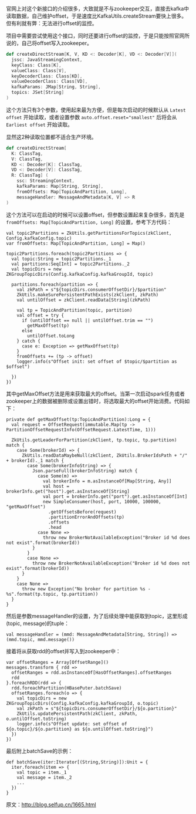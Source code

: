 官网上对这个新接口的介绍很多，大致就是不与zookeeper交互，直接去kafka中读取数据，自己维护offset，于是速度比KafkaUtils.createStream要快上很多。但有利就有弊：无法进行offset的监控。

项目中需要尝试使用这个接口，同时还要进行offset的监控，于是只能按照官网所说的，自己将offset写入zookeeper。

```scala
def createDirectStream[K, V, KD <: Decoder[K], VD <: Decoder[V]](
  jssc: JavaStreamingContext,
  keyClass: Class[K],
  valueClass: Class[V],
  keyDecoderClass: Class[KD],
  valueDecoderClass: Class[VD],
  kafkaParams: JMap[String, String],
  topics: JSet[String]
)
```
这个方法只有3个参数，使用起来最为方便，但是每次启动的时候默认从 `Latest offset` 开始读取，或者设置参数 `auto.offset.reset="smallest"` 后将会从 `Earliest offset` 开始读取。

显然这2种读取位置都不适合生产环境。

```scala
def createDirectStream[
  K: ClassTag,
  V: ClassTag,
  KD <: Decoder[K]: ClassTag,
  VD <: Decoder[V]: ClassTag,
  R: ClassTag] (
    ssc: StreamingContext,
    kafkaParams: Map[String, String],
    fromOffsets: Map[TopicAndPartition, Long],
    messageHandler: MessageAndMetadata[K, V] => R
)
```
这个方法可以在启动的时候可以设置offset，但参数设置起来复杂很多，首先是 `fromOffsets: Map[TopicAndPartition, Long]` 的设置，参考下方代码：
```
val topic2Partitions = ZkUtils.getPartitionsForTopics(zkClient, Config.kafkaConfig.topic)
var fromOffsets: Map[TopicAndPartition, Long] = Map()

topic2Partitions.foreach(topic2Partitions => {
  val topic:String = topic2Partitions._1
  val partitions:Seq[Int] = topic2Partitions._2
  val topicDirs = new ZKGroupTopicDirs(Config.kafkaConfig.kafkaGroupId, topic)

  partitions.foreach(partition => {
    val zkPath = s"${topicDirs.consumerOffsetDir}/$partition"
    ZkUtils.makeSurePersistentPathExists(zkClient, zkPath)
    val untilOffset = zkClient.readData[String](zkPath)

    val tp = TopicAndPartition(topic, partition)
    val offset = try {
      if (untilOffset == null || untilOffset.trim == "")
        getMaxOffset(tp)
      else
        untilOffset.toLong
    } catch {
      case e: Exception => getMaxOffset(tp)
    }
    fromOffsets += (tp -> offset)
    logger.info(s"Offset init: set offset of $topic/$partition as $offset")

  })
})
```
其中getMaxOffset方法是用来获取最大的offset。当第一次启动spark任务或者zookeeper上的数据被删除或设置出错时，将选取最大的offset开始消费。代码如下：
```
private def getMaxOffset(tp:TopicAndPartition):Long = {
  val request = OffsetRequest(immutable.Map(tp -> PartitionOffsetRequestInfo(OffsetRequest.LatestTime, 1)))

  ZkUtils.getLeaderForPartition(zkClient, tp.topic, tp.partition) match {
    case Some(brokerId) => {
      ZkUtils.readDataMaybeNull(zkClient, ZkUtils.BrokerIdsPath + "/" + brokerId)._1 match {
        case Some(brokerInfoString) => {
          Json.parseFull(brokerInfoString) match {
            case Some(m) =>
              val brokerInfo = m.asInstanceOf[Map[String, Any]]
              val host = brokerInfo.get("host").get.asInstanceOf[String]
              val port = brokerInfo.get("port").get.asInstanceOf[Int]
              new SimpleConsumer(host, port, 10000, 100000, "getMaxOffset")
                .getOffsetsBefore(request)
                .partitionErrorAndOffsets(tp)
                .offsets
                .head
            case None =>
              throw new BrokerNotAvailableException("Broker id %d does not exist".format(brokerId))
          }
        }
        case None =>
          throw new BrokerNotAvailableException("Broker id %d does not exist".format(brokerId))
      }
    }
    case None =>
      throw new Exception("No broker for partition %s - %s".format(tp.topic, tp.partition))
  }
}
```
然后是参数messageHandler的设置，为了后续处理中能获取到topic，这里形成(topic, message)的tuple：
```
val messageHandler = (mmd: MessageAndMetadata[String, String]) => (mmd.topic, mmd.message())
```
接着将从获取rdd的offset并写入到zookeeper中：
```
var offsetRanges = Array[OffsetRange]()
messages.transform { rdd =>
  offsetRanges = rdd.asInstanceOf[HasOffsetRanges].offsetRanges
  rdd
}.foreachRDD(rdd => {
  rdd.foreachPartition(HBasePuter.batchSave)
  offsetRanges.foreach(o => {
    val topicDirs = new ZKGroupTopicDirs(Config.kafkaConfig.kafkaGroupId, o.topic)
    val zkPath = s"${topicDirs.consumerOffsetDir}/${o.partition}"
    ZkUtils.updatePersistentPath(zkClient, zkPath, o.untilOffset.toString)
    logger.info(s"Offset update: set offset of ${o.topic}/${o.partition} as ${o.untilOffset.toString}")
  })
})
```
最后附上batchSave的示例：
```
def batchSave(iter:Iterator[(String,String)]):Unit = {
  iter.foreach(item => {
    val topic = item._1
    val message = item._2
    ...
  })
}
```

原文：http://blog.selfup.cn/1665.html
